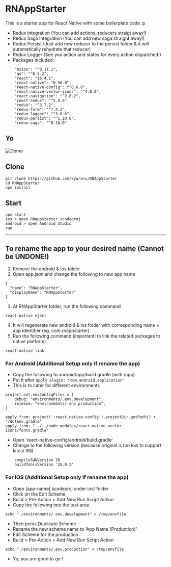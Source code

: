# RNAppStarter
This is a starter app for React Native with some boilerplate code :p
- Redux integration (You can add actions, reducers straigt away!)
- Redux Saga Integration (You can add new saga straight away!)
- Redux Persist (Just add new reducer to the persist folder & it will automatically rehydrate that reducer)
- Redux Logger (See you action and states for every action dispatched!)
- Packages included:
```
    "axios": "^0.17.1",
    "qs": "^6.5.2",
    "react": "16.4.1",
    "react-native": "0.56.0",
    "react-native-config": "^0.6.0",
    "react-native-vector-icons": "^4.6.0",
    "react-navigation": "^2.6.2",
    "react-redux": "^5.0.6",
    "redux": "^3.7.2",
    "redux-form": "^7.4.2",
    "redux-logger": "^3.0.6",
    "redux-persist": "^5.10.0",
    "redux-saga": "^0.16.0"
```

## Yo
![Demo](http://g.recordit.co/2P4aeACaFQ.gif)

## Clone
```
git clone https://github.com/kyaroru/RNAppStarter
cd RNAppStarter
npm install
```

## Start
```
npm start
ios > open RNAppStarter.xcodeproj
android > open Android Studio
run
```

---

## To rename the app to your desired name (Cannot be UNDONE!)
1. Remove the android & ios folder
2. Open app.json and change the following to new app name
```
{
  "name": "RNAppStarter",
  "displayName": "RNAppStarter"
}
```
3. At RNAppStarter folder, run the following command
```
react-native eject
```
4. It will regenerate new android & ios folder with corresponding name + app identifier (eg. com.rnappstarter)
5. Run the following command (important! to link the related packages to native platform)
```
react-native link
```

### For Android (Additional Setup only if rename the app)
- Copy the following to android/app/build.gradle (with /app).
- Put it after `apply plugin: "com.android.application"`
- This is to cater for different environments
```
project.ext.envConfigFiles = [
    debug: "environments/.env.development",
    release: "environments/.env.production",
]

apply from: project(':react-native-config').projectDir.getPath() + "/dotenv.gradle"
apply from: "../../node_modules/react-native-vector-icons/fonts.gradle"
```

- Open 'react-native-config/android/build.gradle'
- Change to the following version (because original is too low to support latest RN)
```
    compileSdkVersion 26
    buildToolsVersion '26.0.3'
```

### For iOS (Additional Setup only if rename the app)
- Open [app-name].xcodeproj under ios/ folder
- Click on the Edit Scheme
- Build > Pre-Action > Add New Run Script Action
- Copy the following into the text area
```
echo "./environments/.env.development" > /tmp/envfile
```
- Then press Duplicate Scheme
- Rename the new scheme name to 'App Name (Production)'
- Edit Scheme for the production
- Build > Pre-Action > Add New Run Script Action
```
echo "./environments/.env.production" > /tmp/envfile
```
- Yo, you are good to go !